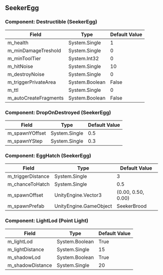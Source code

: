## SeekerEgg

### Component: Destructible (SeekerEgg)

|Field|Type|Default Value|
|---|---|---|
|m_health|System.Single|1|
|m_minDamageTreshold|System.Single|0|
|m_minToolTier|System.Int32|0|
|m_hitNoise|System.Single|10|
|m_destroyNoise|System.Single|0|
|m_triggerPrivateArea|System.Boolean|False|
|m_ttl|System.Single|0|
|m_autoCreateFragments|System.Boolean|False|

### Component: DropOnDestroyed (SeekerEgg)

|Field|Type|Default Value|
|---|---|---|
|m_spawnYOffset|System.Single|0.5|
|m_spawnYStep|System.Single|0.3|

### Component: EggHatch (SeekerEgg)

|Field|Type|Default Value|
|---|---|---|
|m_triggerDistance|System.Single|3|
|m_chanceToHatch|System.Single|0.5|
|m_spawnOffset|UnityEngine.Vector3|(0.00, 0.50, 0.00)|
|m_spawnPrefab|UnityEngine.GameObject|SeekerBrood|

### Component: LightLod (Point Light)

|Field|Type|Default Value|
|---|---|---|
|m_lightLod|System.Boolean|True|
|m_lightDistance|System.Single|15|
|m_shadowLod|System.Boolean|True|
|m_shadowDistance|System.Single|20|

